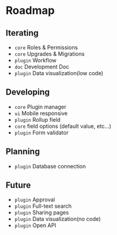 # Roadmap

## Iterating

- `core` Roles & Permissions
- `core` Upgrades & Migrations
- `plugin` Workflow
- `doc` Development Doc
- `plugin` Data visualization(low code)

## Developing

- `core` Plugin manager
- `ui` Mobile responsive
- `plugin` Rollup field
- `core` field options (default value, etc...)
- `plugin` Form validator

## Planning

- `plugin` Database connection

## Future

- `plugin` Approval
- `plugin` Full-text search
- `plugin` Sharing pages
- `plugin` Data visualization(no code)
- `plugin` Open API
